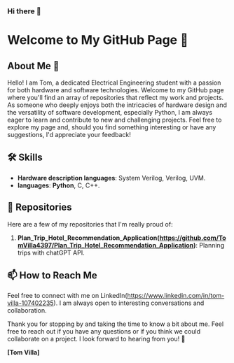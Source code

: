 ### Hi there 👋

<!--
**TomVilla4397/TomVilla4397** is a ✨ _special_ ✨ repository because its `README.md` (this file) appears on your GitHub profile.

Here are some ideas to get you started:

- 🔭 I’m currently working on ...
- 🌱 I’m currently learning ...
- 👯 I’m looking to collaborate on ...
- 🤔 I’m looking for help with ...
- 💬 Ask me about ...
- 📫 How to reach me: ...
- 😄 Pronouns: ...
- ⚡ Fun fact: ...
-->


# Welcome to My GitHub Page 👋

## About Me 🚀

Hello! I am Tom, a dedicated Electrical Engineering student with a passion for both hardware and software technologies. Welcome to my GitHub page where you'll find an array of repositories that reflect my work and projects. As someone who deeply enjoys both the intricacies of hardware design and the versatility of software development, especially Python, I am always eager to learn and contribute to new and challenging projects. Feel free to explore my page and, should you find something interesting or have any suggestions, I'd appreciate your feedback!

## 🛠 Skills

- **Hardware description languages**: System Verilog, Verilog, UVM.
- **languages**: **Python**, C, C++.

## 📂 Repositories

Here are a few of my repositories that I'm really proud of:

1. **Plan_Trip_Hotel_Recommendation_Application(https://github.com/TomVilla4397/Plan_Trip_Hotel_Recommendation_Application)**: Planning trips with chatGPT API.


## 📫 How to Reach Me
 
Feel free to connect with me on LinkedIn(https://www.linkedin.com/in/tom-villa-107402235). I am always open to interesting conversations and collaboration.

Thank you for stopping by and taking the time to know a bit about me. Feel free to reach out if you have any questions or if you think we could collaborate on a project. I look forward to hearing from you! 🙌

**[Tom Villa]**




